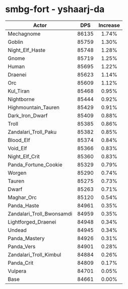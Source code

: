 # smbg-fort - yshaarj-da
| Actor | DPS | Increase |
|---|:---:|:---:|
|Mechagnome|86135|1.74%|
|Goblin|85759|1.30%|
|Night_Elf_Haste|85748|1.28%|
|Gnome|85719|1.25%|
|Human|85695|1.22%|
|Draenei|85623|1.14%|
|Orc|85609|1.12%|
|Kul_Tiran|85468|0.95%|
|Nightborne|85444|0.92%|
|Highmountain_Tauren|85429|0.91%|
|Dark_Iron_Dwarf|85409|0.88%|
|Troll|85385|0.86%|
|Zandalari_Troll_Paku|85382|0.85%|
|Blood_Elf|85374|0.84%|
|Void_Elf|85366|0.83%|
|Night_Elf_Crit|85360|0.83%|
|Panda_Fortune_Cookie|85329|0.79%|
|Worgen|85290|0.74%|
|Tauren|85275|0.73%|
|Dwarf|85263|0.71%|
|Maghar_Orc|85120|0.54%|
|Panda_Haste|84961|0.35%|
|Zandalari_Troll_Bwonsamdi|84959|0.35%|
|Lightforged_Draenei|84948|0.34%|
|Undead|84945|0.34%|
|Panda_Mastery|84926|0.31%|
|Panda_Vers|84901|0.28%|
|Zandalari_Troll_Kimbul|84884|0.26%|
|Panda_Crit|84809|0.17%|
|Vulpera|84701|0.05%|
|Base|84661|0.00%|
